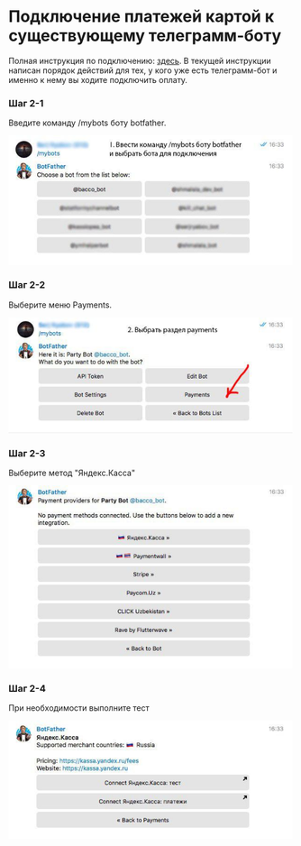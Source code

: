 Подключение платежей картой к существующему телеграмм-боту
==========================================================

Полная инструкция по подключению: [здесь](https://kassa.yandex.ru/files/telegram_bot_payments.pdf).
В текущей инструкции написан порядок действий для тех, у кого уже есть телеграмм-бот и именно к нему вы ходите подключить оплату.

### Шаг 2-1

Введите команду /mybots боту botfather.

![/mybots боту botfather](/demo/telegram-bot-step2-1.jpg "/mybots боту botfather")

### Шаг 2-2

Выберите меню Payments.

![Payments](/demo/telegram-bot-step2-2.jpg "Payments")

### Шаг 2-3

Выберите метод "Яндекс.Касса"

![Выберите метод Яндекс.Касса](/demo/telegram-bot-step2-3.jpg "Выберите метод Яндекс.Касса")

### Шаг 2-4

При необходимости выполните тест

![выбор теста](/demo/telegram-bot-step2-4.jpg "выбор теста")
